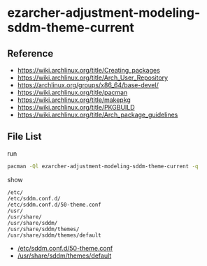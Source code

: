 
# ezarcher-adjustment-modeling-sddm-theme-current


## Reference

* https://wiki.archlinux.org/title/Creating_packages
* https://wiki.archlinux.org/title/Arch_User_Repository
* https://archlinux.org/groups/x86_64/base-devel/
* https://wiki.archlinux.org/title/pacman
* https://wiki.archlinux.org/title/makepkg
* https://wiki.archlinux.org/title/PKGBUILD
* https://wiki.archlinux.org/title/Arch_package_guidelines


## File List

run

``` sh
pacman -Ql ezarcher-adjustment-modeling-sddm-theme-current -q
```

show

```
/etc/
/etc/sddm.conf.d/
/etc/sddm.conf.d/50-theme.conf
/usr/
/usr/share/
/usr/share/sddm/
/usr/share/sddm/themes/
/usr/share/sddm/themes/default
```


* [/etc/sddm.conf.d/50-theme.conf](asset/overlay/etc/sddm.conf.d/50-theme.conf)
* [/usr/share/sddm/themes/default](asset/overlay/usr/share/sddm/themes/default)

